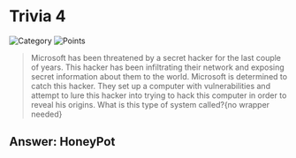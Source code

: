 # Trivia 4

![Category](http://img.shields.io/badge/Category-Trivia-orange?style=for-the-badge) ![Points](http://img.shields.io/badge/Points-50-brightgreen?style=for-the-badge)

>  Microsoft has been threatened by a secret hacker for the last couple of years. This hacker has been infiltrating their network and exposing secret information about them to the world. Microsoft is determined to catch this hacker. They set up a computer with vulnerabilities and attempt to lure this hacker into trying to hack this computer in order to reveal his origins. What is this type of system called?{no wrapper needed}


## Answer: HoneyPot

